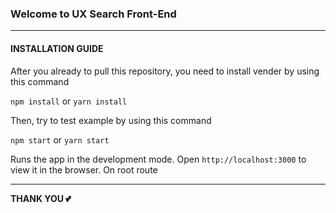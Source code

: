 ### Welcome to UX Search Front-End

---

#### INSTALLATION GUIDE

After you already to pull this repository, you need to install vender by using this command

```npm install``` or ```yarn install```

Then, try to test example by using this command

```npm start``` or ```yarn start```

Runs the app in the development mode. Open ```http://localhost:3000``` to view it in the browser. On root route

---

**THANK YOU 💕**
